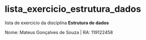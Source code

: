 # lista_exercicio_estrutura_dados

lista de exercicio da disciplina **Estrutura de dados**

Nome: Mateus Gonçalves de Souza | RA: 119122458
